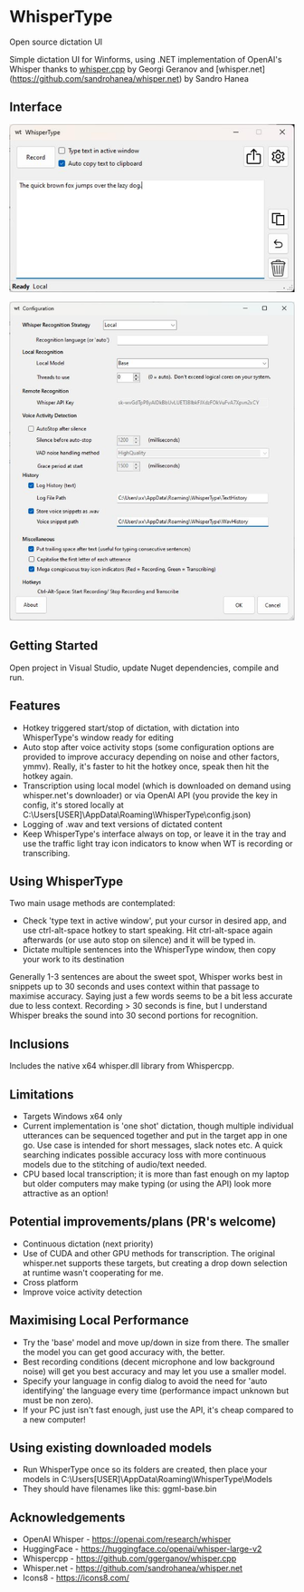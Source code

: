 # WhisperType

Open source dictation UI

Simple dictation UI for Winforms, using .NET implementation of OpenAI's Whisper thanks to [whisper.cpp](https://github.com/ggerganov/whisper.cpp) by Georgi Geranov and [whisper.net] (https://github.com/sandrohanea/whisper.net) by Sandro Hanea

## Interface
![Main Window](ss1.jpg)

![Config](ss2.jpg)

## Getting Started
Open project in Visual Studio, update Nuget dependencies, compile and run.  

## Features
- Hotkey triggered start/stop of dictation, with dictation into WhisperType's window ready for editing
- Auto stop after voice activity stops (some configuration options are provided to improve accuracy depending on noise and other factors, ymmv).  Really, it's faster to hit the hotkey once, speak then hit the hotkey again.
- Transcription using local model (which is downloaded on demand using whisper.net's downloader) or via OpenAI API (you provide the key in config, it's stored locally at C:\Users\[USER]\AppData\Roaming\WhisperType\config.json)
- Logging of .wav and text versions of dictated content
- Keep WhisperType's interface always on top, or leave it in the tray and use the traffic light tray icon indicators to know when WT is recording or transcribing.



## Using WhisperType
Two main usage methods are contemplated:
- Check 'type text in active window', put your cursor in desired app, and use ctrl-alt-space hotkey to start speaking.  Hit ctrl-alt-space again afterwards (or use auto stop on silence) and it will be typed in.
- Dictate multiple sentences into the WhisperType window, then copy your work to its destination

Generally 1-3 sentences are about the sweet spot, Whisper works best in snippets up to 30 seconds and uses context within that passage to maximise accuracy.  Saying just a few words seems to be a bit less accurate due to less context.  Recording > 30 seconds is fine, but I understand Whisper breaks the sound into 30 second portions for recognition.

## Inclusions
Includes the native x64 whisper.dll library from Whispercpp.

## Limitations
- Targets Windows x64 only
- Current implementation is 'one shot' dictation, though multiple individual utterances can be sequenced together and put in the target app in one go.  Use case is intended for short messages, slack notes etc.  A quick searching indicates possible accuracy loss with more continuous models due to the stitching of audio/text needed.
- CPU based local transcription; it is more than fast enough on my laptop but older computers may make typing (or using the API) look more attractive as an option!

## Potential improvements/plans (PR's welcome)
- Continuous dictation (next priority)
- Use of CUDA and other GPU methods for transcription.  The original whisper.net supports these targets, but creating a drop down selection at runtime wasn't cooperating for me.
- Cross platform
- Improve voice activity detection

## Maximising Local Performance
- Try the 'base' model and move up/down in size from there.  The smaller the model you can get good accuracy with, the better.
- Best recording conditions (decent microphone and low background noise) will get you best accuracy and may let you use a smaller model.
- Specify your language in config dialog to avoid the need for 'auto identifying' the language every time (performance impact unknown but must be non zero).
- If your PC just isn't fast enough, just use the API, it's cheap compared to a new computer!  

## Using existing downloaded models
- Run WhisperType once so its folders are created, then place your models in C:\Users\[USER]\AppData\Roaming\WhisperType\Models
- They should have filenames like this: ggml-base.bin

## Acknowledgements
- OpenAI Whisper - https://openai.com/research/whisper
- HuggingFace - https://huggingface.co/openai/whisper-large-v2
- Whispercpp - https://github.com/ggerganov/whisper.cpp
- Whisper.net - https://github.com/sandrohanea/whisper.net
- Icons8 - https://icons8.com/
